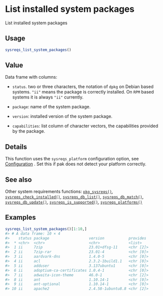 # List installed system packages

List installed system packages

## Usage

``` r
sysreqs_list_system_packages()
```

## Value

Data frame with columns:

- `status`. two or three characters, the notation of `dpkg` on Debian
  based systems. `"ii"` means the package is correctly installed. On
  `RPM` based systems it is always `"ii"` currently.

- `package`: name of the system package.

- `version`: installed version of the system package.

- `capabilities`: list column of character vectors, the capabilities
  provided by the package.

## Details

This function uses the `sysreqs_platform` configuration option, see
[Configuration](https://pak.r-lib.org/dev/reference/pak-config.md) . Set
this if pak does not detect your platform correctly.

## See also

Other system requirements functions:
[`pkg_sysreqs()`](https://pak.r-lib.org/dev/reference/pkg_sysreqs.md),
[`sysreqs_check_installed()`](https://pak.r-lib.org/dev/reference/sysreqs_check_installed.md),
[`sysreqs_db_list()`](https://pak.r-lib.org/dev/reference/sysreqs_db_list.md),
[`sysreqs_db_match()`](https://pak.r-lib.org/dev/reference/sysreqs_db_match.md),
[`sysreqs_db_update()`](https://pak.r-lib.org/dev/reference/sysreqs_db_update.md),
[`sysreqs_is_supported()`](https://pak.r-lib.org/dev/reference/sysreqs_is_supported.md),
[`sysreqs_platforms()`](https://pak.r-lib.org/dev/reference/sysreqs_platforms.md)

## Examples

``` r
sysreqs_list_system_packages()[1:10,]
#> # A data frame: 10 × 4
#>    status package                  version           provides 
#>  * <chr>  <chr>                    <chr>             <list>   
#>  1 ii     7zip                     23.01+dfsg-11     <chr [2]>
#>  2 ii     7zip-rar                 23.01-4           <chr [0]>
#>  3 ii     aardvark-dns             1.4.0-5           <chr [0]>
#>  4 ii     acl                      2.3.2-1build1.1   <chr [0]>
#>  5 ii     adduser                  3.137ubuntu1      <chr [0]>
#>  6 ii     adoptium-ca-certificates 1.0.4-1           <chr [0]>
#>  7 ii     adwaita-icon-theme       46.0-1            <chr [2]>
#>  8 ii     ant                      1.10.14-1         <chr [0]>
#>  9 ii     ant-optional             1.10.14-1         <chr [0]>
#> 10 ii     apache2                  2.4.58-1ubuntu8.8 <chr [2]>
```

